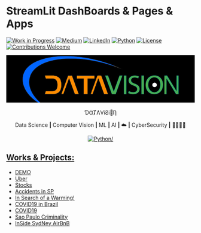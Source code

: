 <!--
https://github.com/Envoy-VC/awesome-badges
https://dev.to/envoy_/series/18228
-->

# StreamLit DashBoards & Pages & Apps

[![Work in Progress](     https://img.shields.io/badge/-FF103F?style=flat&logo=icloud&logoColor=FFFFFF&label=Work%20in%20Progress&labelColor=FF103F&color=FF103F)](https://github.com/kauefs/)
[![Medium](               https://img.shields.io/badge/-000000?logo=medium&logoColor=FFFFFF)](      https://medium.com/@kauefs)
[![LinkedIn](             https://img.shields.io/badge/-0077B5?logo=linkedin&logoColor=FFFFFF)](    https://www.linkedin.com/in/kauefs/)
[![Python](               https://img.shields.io/badge/-3-4584B6?logo=python&logoColor=FFDE57&labelColor=4584B6&color=646464)](                                                                                                                                  https://www.python.org/)
[![License](              https://img.shields.io/github/license/kauefs/StreamLit?style=flat&logo=apache&logoColor=CB2138&label=License&labelColor=6D6E71&color=D22128)](https://www.apache.org/licenses/LICENSE-2.0)
[![Contributions Welcome](https://img.shields.io/badge/Welcome-4CAF50?logo=apple&logoColor=FFFFFF&label=Contributions&labelColor=6D6E71&color=4CAF50)](https://github.com/kauefs/portfolio/issues)

![ƊⱭȾɅViƧi🧿Ƞ](img/DataVision3.png)

<p align=center>ƊⱭȾɅViƧi🧿Ƞ</p>

<p align=center>Data Science <b>|</b> Computer Vision <b>|</b> ML <b>|</b> AI <b>|</b> ☁️ <b>|</b> CyberSecurity <b>|</b> 👨🏻‍💻</p>

<p align=center><a href=https://www.python.org/ target=_blank rel=noreferrer><img src=https://raw.githubusercontent.com/danielcranney/readme-generator/main/public/icons/skills/python-colored.svg width=35 height=35 alt=Python/></p>

## Works & Projects:

* [DEMO](https://daemon.streamlit.app/)
* [Uber](https://uber.streamlit.app/)
* [Stocks](https://sto-cks.streamlit.app/)
* [Accidents in SP](https://accidentssp.streamlit.app/)
* [In Search of a Warming!](https://warming.streamlit.app/)
* [COVID19 in Brazil](https://covid19br.streamlit.app/)
* [COVID19](https://covid19charts.streamlit.app/)
* [Sao Paulo Criminality](https://criminality.streamlit.app/)
* [InSide SydNey AirBnB](https://sydney.streamlit.app/)
<!--
<br>

> In order to view the projects:

```shell
pip install streamlit
streamlit run {path}filename.py
```
